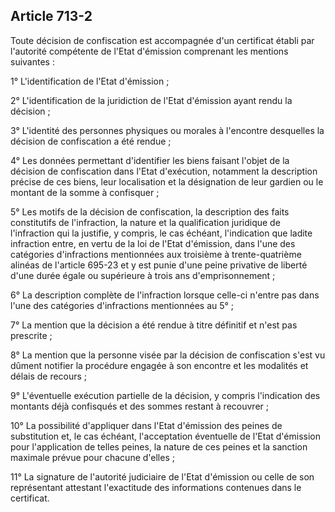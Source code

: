 Article 713-2
----
Toute décision de confiscation est accompagnée d'un certificat établi par
l'autorité compétente de l'Etat d'émission comprenant les mentions suivantes :

1° L'identification de l'Etat d'émission ;

2° L'identification de la juridiction de l'Etat d'émission ayant rendu la
décision ;

3° L'identité des personnes physiques ou morales à l'encontre desquelles la
décision de confiscation a été rendue ;

4° Les données permettant d'identifier les biens faisant l'objet de la décision
de confiscation dans l'Etat d'exécution, notamment la description précise de ces
biens, leur localisation et la désignation de leur gardien ou le montant de la
somme à confisquer ;

5° Les motifs de la décision de confiscation, la description des faits
constitutifs de l'infraction, la nature et la qualification juridique de
l'infraction qui la justifie, y compris, le cas échéant, l'indication que ladite
infraction entre, en vertu de la loi de l'Etat d'émission, dans l'une des
catégories d'infractions mentionnées aux troisième à trente-quatrième alinéas de
l'article 695-23 et y est punie d'une peine privative de liberté d'une durée
égale ou supérieure à trois ans d'emprisonnement ;

6° La description complète de l'infraction lorsque celle-ci n'entre pas dans
l'une des catégories d'infractions mentionnées au 5° ;

7° La mention que la décision a été rendue à titre définitif et n'est pas
prescrite ;

8° La mention que la personne visée par la décision de confiscation s'est vu
dûment notifier la procédure engagée à son encontre et les modalités et délais
de recours ;

9° L'éventuelle exécution partielle de la décision, y compris l'indication des
montants déjà confisqués et des sommes restant à recouvrer ;

10° La possibilité d'appliquer dans l'Etat d'émission des peines de substitution
et, le cas échéant, l'acceptation éventuelle de l'Etat d'émission pour
l'application de telles peines, la nature de ces peines et la sanction maximale
prévue pour chacune d'elles ;

11° La signature de l'autorité judiciaire de l'Etat d'émission ou celle de son
représentant attestant l'exactitude des informations contenues dans le
certificat.
